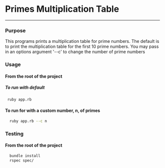 # Primes Multiplication Table
***

### Purpose

This programs prints a multiplication table for prime numbers. The default is to print the multiplication table for the first 10 prime numbers. You may pass in an options argument '--c' to change the number of prime numbers

### Usage

#### From the root of the project

##### To run with default
 ```bash
  ruby app.rb
 ```

#### To run for with a custom number, n,  of primes
 ```bash
   ruby app.rb --c n
 ```

 ### Testing

 #### From the root of the project
 ```bash
   bundle install
   rspec spec/
 ```
